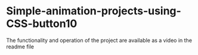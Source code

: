 # Simple-animation-projects-using-CSS-button10
The functionality and operation of the project are available as a video in the readme file
